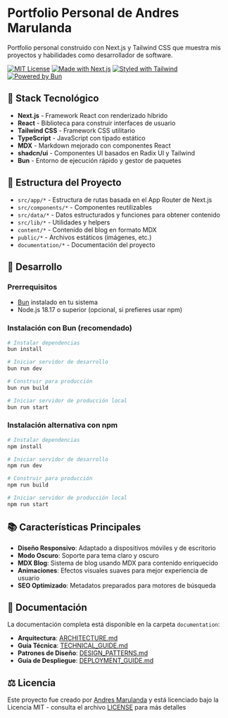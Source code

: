 # Portfolio Personal de Andres Marulanda

Portfolio personal construido con Next.js y Tailwind CSS que muestra mis proyectos y habilidades como desarrollador de software.

[![MIT License](https://img.shields.io/badge/License-MIT-green.svg)](https://choosealicense.com/licenses/mit/)
[![Made with Next.js](https://img.shields.io/badge/Made%20with-Next.js-000000?style=flat&logo=next.js&logoColor=white)](https://nextjs.org)
[![Styled with Tailwind](https://img.shields.io/badge/Styled%20with-Tailwind-38B2AC?style=flat&logo=tailwind-css&logoColor=white)](https://tailwindcss.com)
[![Powered by Bun](https://img.shields.io/badge/Powered%20by-Bun-F9F1E1?style=flat&logo=bun&logoColor=black)](https://bun.sh)

## 🚀 Stack Tecnológico

- **Next.js** - Framework React con renderizado híbrido
- **React** - Biblioteca para construir interfaces de usuario
- **Tailwind CSS** - Framework CSS utilitario
- **TypeScript** - JavaScript con tipado estático
- **MDX** - Markdown mejorado con componentes React
- **shadcn/ui** - Componentes UI basados en Radix UI y Tailwind
- **Bun** - Entorno de ejecución rápido y gestor de paquetes

## 📁 Estructura del Proyecto

- `src/app/*` - Estructura de rutas basada en el App Router de Next.js
- `src/components/*` - Componentes reutilizables
- `src/data/*` - Datos estructurados y funciones para obtener contenido
- `src/lib/*` - Utilidades y helpers
- `content/*` - Contenido del blog en formato MDX
- `public/*` - Archivos estáticos (imágenes, etc.)
- `documentation/*` - Documentación del proyecto

## 🔧 Desarrollo

### Prerrequisitos

- [Bun](https://bun.sh) instalado en tu sistema
- Node.js 18.17 o superior (opcional, si prefieres usar npm)

### Instalación con Bun (recomendado)

```bash
# Instalar dependencias
bun install

# Iniciar servidor de desarrollo
bun run dev

# Construir para producción
bun run build

# Iniciar servidor de producción local
bun run start
```

### Instalación alternativa con npm

```bash
# Instalar dependencias
npm install

# Iniciar servidor de desarrollo
npm run dev

# Construir para producción
npm run build

# Iniciar servidor de producción local
npm run start
```

## 📚 Características Principales

- **Diseño Responsivo**: Adaptado a dispositivos móviles y de escritorio
- **Modo Oscuro**: Soporte para tema claro y oscuro
- **MDX Blog**: Sistema de blog usando MDX para contenido enriquecido
- **Animaciones**: Efectos visuales suaves para mejor experiencia de usuario
- **SEO Optimizado**: Metadatos preparados para motores de búsqueda

## 📖 Documentación

La documentación completa está disponible en la carpeta `documentation`:

- **Arquitectura**: [ARCHITECTURE.md](documentation/ARCHITECTURE.md)
- **Guía Técnica**: [TECHNICAL_GUIDE.md](documentation/TECHNICAL_GUIDE.md)
- **Patrones de Diseño**: [DESIGN_PATTERNS.md](documentation/DESIGN_PATTERNS.md)
- **Guía de Despliegue**: [DEPLOYMENT_GUIDE.md](documentation/DEPLOYMENT_GUIDE.md)

## ⚖️ Licencia

Este proyecto fue creado por [Andres Marulanda](https://github.com/AndresMarulanda10) y está licenciado bajo la Licencia MIT - consulta el archivo [LICENSE](LICENSE) para más detalles
